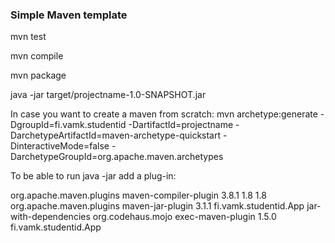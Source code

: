 <h3>Simple Maven template</h3>

mvn test

mvn compile

mvn package

java -jar target/projectname-1.0-SNAPSHOT.jar

In case you want to create a maven from scratch:
mvn archetype:generate -DgroupId=fi.vamk.studentid -DartifactId=projectname -DarchetypeArtifactId=maven-archetype-quickstart -DinteractiveMode=false -DarchetypeGroupId=org.apache.maven.archetypes

To be able to run java -jar add a plug-in:

<build>
    <plugins>
      <plugin>
          <groupId>org.apache.maven.plugins</groupId>
          <artifactId>maven-compiler-plugin</artifactId>
          <version>3.8.1</version>
          <configuration>
              <source>1.8</source>
              <target>1.8</target>
          </configuration>
      </plugin>
      <plugin>
          <groupId>org.apache.maven.plugins</groupId>
          <artifactId>maven-jar-plugin</artifactId>
          <version>3.1.1</version>
          <configuration>
              <archive>
                  <manifest>
                      <mainClass>fi.vamk.studentid.App</mainClass>
                  </manifest>
              </archive>
              <descriptorRefs>
                  <descriptorRef>jar-with-dependencies</descriptorRef>
              </descriptorRefs>
          </configuration>
      </plugin>
      <plugin>
          <groupId>org.codehaus.mojo</groupId>
          <artifactId>exec-maven-plugin</artifactId>
          <version>1.5.0</version>
          <configuration>
              <mainClass>fi.vamk.studentid.App</mainClass>
          </configuration>
      </plugin>
    </plugins>  
  </build>
